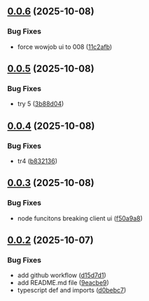 ## [0.0.6](https://github.com/wowjob/wowjob-ui-tanstack/compare/v0.0.5...v0.0.6) (2025-10-08)


### Bug Fixes

* force wowjob ui to 008 ([11c2afb](https://github.com/wowjob/wowjob-ui-tanstack/commit/11c2afbdd5639f6e8d8a56bdb8e065d44e72a032))

## [0.0.5](https://github.com/wowjob/wowjob-ui-tanstack/compare/v0.0.4...v0.0.5) (2025-10-08)


### Bug Fixes

* try 5 ([3b88d04](https://github.com/wowjob/wowjob-ui-tanstack/commit/3b88d04249c59e093468fe238aa29e4c0a7a8981))

## [0.0.4](https://github.com/wowjob/wowjob-ui-tanstack/compare/v0.0.3...v0.0.4) (2025-10-08)


### Bug Fixes

* tr4 ([b832136](https://github.com/wowjob/wowjob-ui-tanstack/commit/b8321361ddb6c60c245a631b51cebba064308452))

## [0.0.3](https://github.com/wowjob/wowjob-ui-tanstack/compare/v0.0.2...v0.0.3) (2025-10-08)


### Bug Fixes

* node funcitons breaking client ui ([f50a9a8](https://github.com/wowjob/wowjob-ui-tanstack/commit/f50a9a8af0afc5c6173beb6208029c5da6e30a1c))

## [0.0.2](https://github.com/wowjob/wowjob-ui-tanstack/compare/v0.0.1...v0.0.2) (2025-10-07)


### Bug Fixes

* add github workflow ([d15d7d1](https://github.com/wowjob/wowjob-ui-tanstack/commit/d15d7d101b159b9eab334e56d1df4a2ac8a8b445))
* add README.md file ([9eacbe9](https://github.com/wowjob/wowjob-ui-tanstack/commit/9eacbe9cd7f6277d9a7151cc2da1da584766abdb))
* typescript def and imports ([d0bebc7](https://github.com/wowjob/wowjob-ui-tanstack/commit/d0bebc75f6c67edc64a501cef0606efdea04d9cd))
